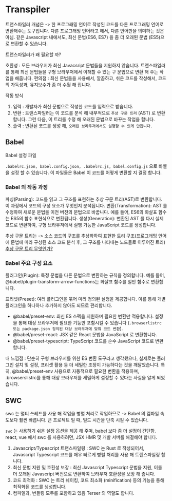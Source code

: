 # Transpiler

트랜스파일러 개념은 -> 한 프로그래밍 언어로 작성된 코드를 다른 프로그래밍 언어로 변환해주는 도구입니다.
다른 프로그래밍 언어라고 해서, 다른 언어만을 의미하는 것은 아님. 같은 Javascript 내에서도, 최신 문법(ES6, ES7) 을 좀 더 오래된 문법 (ES5)으로 변환할 수 있습니다.

트랜스파일러가 왜 필요할 까?

호환성 : 모든 브라우저가 최신 Javacsript 문법들을 지원하지 않습니다. 트랜스파일러를 통해 최신 문법들을 구형 브라우저에서 이해할 수 있는 구 문법으로 변환 해 주는 작업을 해줍니다.
편의점 : 최신 문법들을 사용해서, 깔끔하고, 쉬운 코드를 작성해서, 코드의 가독성과, 유지보수가 좀 더 수월 해 집니다.

작동 방식

1. 입력 : 개발자가 최신 문법으로 작성한 코드를 입력으로 받습니다.
2. 변환 : 트랜스파일러는 이 코드를 분석 해 내부적으로 `추상 구문 트리` (AST) 로 변환합니다. 그런 다음, 이 트리를 수정 해 오래된 문법으로 바꾸는 작업을 합니다.
3. 출력 : 변환된 코드를 생성 해, `오래된 브라우저에서도 실행할 수 있게 만듭니다.`

## Babel

Babel 설정 파일

`.babelrc.json, babel.config.json, .babelrc.js, babel.config.js` 으로 바벨을 설정 할 수 있습니다.
이 파일들은 Babel 이 코드를 어떻게 변환할 지 결정 합니다.

### Babel 의 작동 과정

파싱(Parsing): 코드를 읽고 그 구조를 표현하는 추상 구문 트리(AST)로 변환합니다. 이 과정에서 코드의 구성 요소가 무엇인지 분석됩니다.
변환(Transformation): AST 를 수정하여 새로운 문법을 이전 버전의 문법으로 바꿉니다. 예를 들어, ES6의 화살표 함수는 ES5의 함수 표현식으로 변환됩니다.
생성(Generation): 변환된 AST 를 다시 실제 코드로 변환하여, 구형 브라우저에서 실행 가능한 JavaScript 코드를 생성합니다.

추상 구문 트리는 -> 소스 코드의 구조를 추상화하여 표현한 트리 구조(프로그래밍 언어에 문법에 따라 구성된 소스 코드 분석 후, 그 구조를 나타내는 노드들로 이루어진 트리)
[추상 구문 트리 무엇인가?](https://jake-seo-dev.tistory.com/124)

### Babel 주요 구성 요소

플러그인(Plugin): 특정 문법을 다른 문법으로 변환하는 규칙을 정의합니다. 예를 들어, @babel/plugin-transform-arrow-functions는 화살표 함수를 일반 함수로 변환합니다.

프리셋(Preset): 여러 플러그인을 묶어 미리 정의된 설정을 제공합니다. 이를 통해 개별 플러그인을 하나하나 추가하지 않아도 되므로 편리합니다.

- @babel/preset-env: 최신 ES 스펙을 지원하며 필요한 변환만 적용합니다. 설정을 통해 대상 브라우저에 필요한 기능만 포함시킬 수 있습니다 (`.browserlistrc 또는 package.json 정의된 대상 브라우저에 맞춰 코드 변환`).
- @babel/preset-react: JSX 같은 React 문법을 JavaScript 로 변환합니다.
- @babel/preset-typescript: TypeScript 코드를 순수 JavaScript 코드로 변환합니다.

내 느낌점 : 단순히 구형 브라우저를 위한 ES 변환 도구라고 생각했으나, 실제로는 플러그인 설치 및 설정, 프리셋 활용 등 더 세밀한 조정이 가능하다는 것을 깨달았습니다. 특히, @babel/preset-env 사용으로 자동적으로 필요한 변환을 적용하며, .browserslistrc를 통해 대상 브라우저를 세밀하게 설정할 수 있다는 사실을 알게 되었습니다.

## SWC

swc 는 멀티 쓰레드를 사용 해 작업을 병렬 처리로 작업하므로 -> Babel 의 컴파일 속도보다 훨씬 빠릅니다.
큰 프로젝트 일 때, 빌드 시간을 단축 시킬 수 있습니다.

`swc` 는 사용하기 쉬운 설정 옵션을 제공 해 주며, babel 보다 좀 더 설정이 간단함.
react, vue 에서 swc 를 사용하려면, JSX HMR 및 개발 서버를 해결해야 합니다.

1. Javascript/Typescript 트랜스파일링 : SWC 는 Rust 로 작성되어서, Javascript Typescript 코드를 매우 빠르게 병렬 처리를 사용 해 트렌스파일링 합니다.
2. 최신 문법 지원 및 호환성 보장 : 최신 Javascript Typescript 문법을 지원, 이를 더 오래된 Javascript 버전으로 변환하여 브라우저 호환성을 보장 해 줍니다.
3. 코드 최적화 : SWC 는 트리 쉐이킹, 코드 최소화 (minification) 등의 기능을 통해 최적화된 코드를 생성합니다.
4. 컴파일과, 번들링 모두를 포함하고 있음 Terser 의 역할도 합니다.
